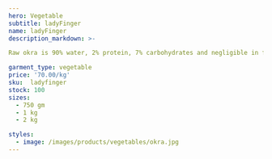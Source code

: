 ```yaml
---
hero: Vegetable
subtitle: ladyFinger
name: ladyFinger
description_markdown: >-

Raw okra is 90% water, 2% protein, 7% carbohydrates and negligible in fat. In a 100 gram amount, raw okra is rich (20% or more of the Daily Value, DV) in dietary fiber, vitamin C and vitamin K, with moderate contents of thiamin, folate and magnesium.

garment_type: vegetable
price: '70.00/kg'
sku:  ladyfinger
stock: 100
sizes:
  - 750 gm
  - 1 kg
  - 2 kg

styles:
  - image: /images/products/vegetables/okra.jpg
---
```

